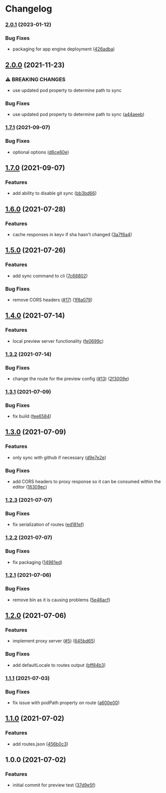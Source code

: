 # Changelog

### [2.0.1](https://www.github.com/blinkk/amagaki-plugin-preview/compare/v2.0.0...v2.0.1) (2023-01-12)


### Bug Fixes

* packaging for app engine deployment ([426adba](https://www.github.com/blinkk/amagaki-plugin-preview/commit/426adbaf9f194d655b514634fb902fa094391ac8))

## [2.0.0](https://www.github.com/blinkk/amagaki-plugin-preview/compare/v1.7.1...v2.0.0) (2021-11-23)


### ⚠ BREAKING CHANGES

* use updated pod property to determine path to sync

### Bug Fixes

* use updated pod property to determine path to sync ([a44aeeb](https://www.github.com/blinkk/amagaki-plugin-preview/commit/a44aeeb12e7355f18116564a54e6a2f692eeb3eb))

### [1.7.1](https://www.github.com/blinkk/amagaki-plugin-preview/compare/v1.7.0...v1.7.1) (2021-09-07)


### Bug Fixes

* optional options ([d6ce60e](https://www.github.com/blinkk/amagaki-plugin-preview/commit/d6ce60eb9762ca3c0197a0f66b9766240167b682))

## [1.7.0](https://www.github.com/blinkk/amagaki-plugin-preview/compare/v1.6.0...v1.7.0) (2021-09-07)


### Features

* add ability to disable git sync ([bb3bd66](https://www.github.com/blinkk/amagaki-plugin-preview/commit/bb3bd661bd8233735c36e081a20c5a2f46f007d1))

## [1.6.0](https://www.github.com/blinkk/amagaki-plugin-preview/compare/v1.5.0...v1.6.0) (2021-07-28)


### Features

* cache responses in keyv if sha hasn't changed ([3a7f6a4](https://www.github.com/blinkk/amagaki-plugin-preview/commit/3a7f6a440730da26a38e45832da323d31a7f9e4d))

## [1.5.0](https://www.github.com/blinkk/amagaki-plugin-preview/compare/v1.4.0...v1.5.0) (2021-07-26)


### Features

* add sync command to cli ([7c68802](https://www.github.com/blinkk/amagaki-plugin-preview/commit/7c6880296683abc66d48c0937b885b35be8b4123))


### Bug Fixes

* remove CORS headers ([#17](https://www.github.com/blinkk/amagaki-plugin-preview/issues/17)) ([1f8a079](https://www.github.com/blinkk/amagaki-plugin-preview/commit/1f8a079bb19dae876a224098074cbd3039fbf381))

## [1.4.0](https://www.github.com/blinkk/amagaki-plugin-preview/compare/v1.3.2...v1.4.0) (2021-07-14)


### Features

* local preview server functionality ([fe0699c](https://www.github.com/blinkk/amagaki-plugin-preview/commit/fe0699c86aba07fc587d1807cb61732596df3cb9))

### [1.3.2](https://www.github.com/blinkk/amagaki-plugin-preview/compare/v1.3.1...v1.3.2) (2021-07-14)


### Bug Fixes

* change the route for the preview config ([#13](https://www.github.com/blinkk/amagaki-plugin-preview/issues/13)) ([2f3009e](https://www.github.com/blinkk/amagaki-plugin-preview/commit/2f3009e32f89262a2712828f576a2d0cb040098a))

### [1.3.1](https://www.github.com/blinkk/amagaki-plugin-preview/compare/v1.3.0...v1.3.1) (2021-07-09)


### Bug Fixes

* fix build ([fee6584](https://www.github.com/blinkk/amagaki-plugin-preview/commit/fee6584480daaf93fde33a222392257e0987a2ef))

## [1.3.0](https://www.github.com/blinkk/amagaki-plugin-preview/compare/v1.2.3...v1.3.0) (2021-07-09)


### Features

* only sync with github if necessary ([d9e7e2e](https://www.github.com/blinkk/amagaki-plugin-preview/commit/d9e7e2ef8829517ab992eef7bb3b1dc4f45c06c0))


### Bug Fixes

* add CORS headers to proxy response so it can be consumed within the editor ([16309ec](https://www.github.com/blinkk/amagaki-plugin-preview/commit/16309ec80c0b7a9f76cd4e8cdb9a26032f7c0db0))

### [1.2.3](https://www.github.com/blinkk/amagaki-plugin-preview/compare/v1.2.2...v1.2.3) (2021-07-07)


### Bug Fixes

* fix serialization of routes ([ed181ef](https://www.github.com/blinkk/amagaki-plugin-preview/commit/ed181ef55f92d1ef83d56df2d690a9e77b8840db))

### [1.2.2](https://www.github.com/blinkk/amagaki-plugin-preview/compare/v1.2.1...v1.2.2) (2021-07-07)


### Bug Fixes

* fix packaging ([14981ed](https://www.github.com/blinkk/amagaki-plugin-preview/commit/14981ed24fcbdb4c04c2faaa1e098eecabab6f49))

### [1.2.1](https://www.github.com/blinkk/amagaki-plugin-preview/compare/v1.2.0...v1.2.1) (2021-07-06)


### Bug Fixes

* remove bin as it is causing problems ([5e46acf](https://www.github.com/blinkk/amagaki-plugin-preview/commit/5e46acf9d1c1a0239322f380d98d197d08f6ac36))

## [1.2.0](https://www.github.com/blinkk/amagaki-plugin-preview/compare/v1.1.1...v1.2.0) (2021-07-06)


### Features

* implement proxy server ([#5](https://www.github.com/blinkk/amagaki-plugin-preview/issues/5)) ([645bd65](https://www.github.com/blinkk/amagaki-plugin-preview/commit/645bd653cdd106229332aa1601cf223de996cd07))


### Bug Fixes

* add defaultLocale to routes output ([bff84b3](https://www.github.com/blinkk/amagaki-plugin-preview/commit/bff84b3e810c5a6a2fe99f2b541bd5c5e989f627))

### [1.1.1](https://www.github.com/blinkk/amagaki-plugin-preview/compare/v1.1.0...v1.1.1) (2021-07-03)


### Bug Fixes

* fix issue with podPath property on route ([a600e00](https://www.github.com/blinkk/amagaki-plugin-preview/commit/a600e00b1f3d62449058ad61c72b8730ff8f5590))

## [1.1.0](https://www.github.com/blinkk/amagaki-plugin-preview/compare/v1.0.0...v1.1.0) (2021-07-02)


### Features

* add routes.json ([456b0c3](https://www.github.com/blinkk/amagaki-plugin-preview/commit/456b0c3c532e4496c034f9b18c013eb95e4a7ed7))

## 1.0.0 (2021-07-02)


### Features

* initial commit for preview test ([37d9e5f](https://www.github.com/blinkk/amagaki-plugin-preview/commit/37d9e5ff38a5115d2976293753653ce2c2437ad4))
